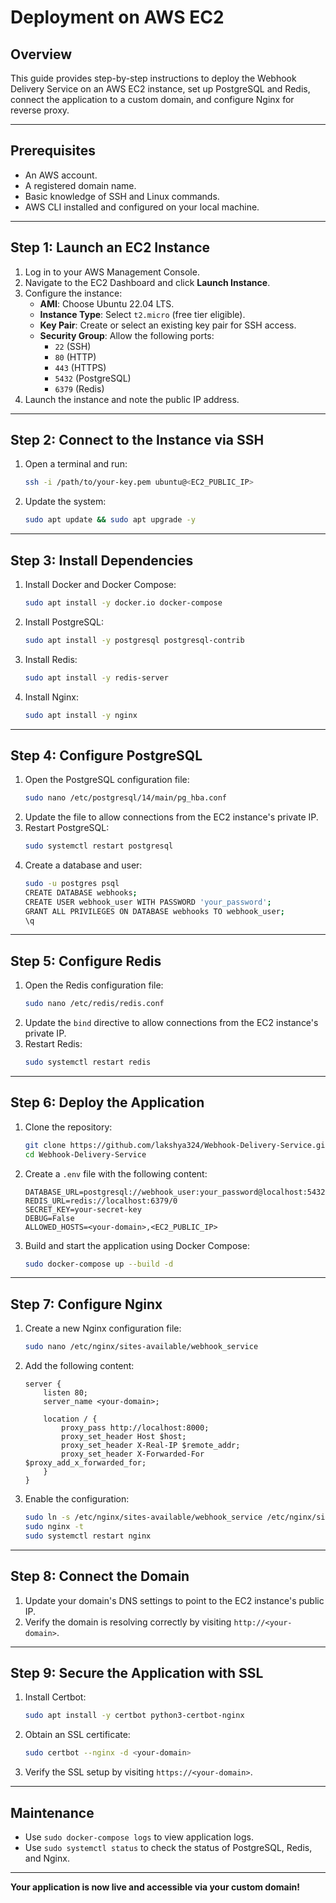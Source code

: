 # Deployment on AWS EC2

## Overview
This guide provides step-by-step instructions to deploy the Webhook Delivery Service on an AWS EC2 instance, set up PostgreSQL and Redis, connect the application to a custom domain, and configure Nginx for reverse proxy.

---

## Prerequisites
- An AWS account.
- A registered domain name.
- Basic knowledge of SSH and Linux commands.
- AWS CLI installed and configured on your local machine.

---

## Step 1: Launch an EC2 Instance
1. Log in to your AWS Management Console.
2. Navigate to the EC2 Dashboard and click **Launch Instance**.
3. Configure the instance:
   - **AMI**: Choose Ubuntu 22.04 LTS.
   - **Instance Type**: Select `t2.micro` (free tier eligible).
   - **Key Pair**: Create or select an existing key pair for SSH access.
   - **Security Group**: Allow the following ports:
     - `22` (SSH)
     - `80` (HTTP)
     - `443` (HTTPS)
     - `5432` (PostgreSQL)
     - `6379` (Redis)
4. Launch the instance and note the public IP address.

---

## Step 2: Connect to the Instance via SSH
1. Open a terminal and run:
   ```bash
   ssh -i /path/to/your-key.pem ubuntu@<EC2_PUBLIC_IP>
   ```
2. Update the system:
   ```bash
   sudo apt update && sudo apt upgrade -y
   ```

---

## Step 3: Install Dependencies
1. Install Docker and Docker Compose:
   ```bash
   sudo apt install -y docker.io docker-compose
   ```
2. Install PostgreSQL:
   ```bash
   sudo apt install -y postgresql postgresql-contrib
   ```
3. Install Redis:
   ```bash
   sudo apt install -y redis-server
   ```
4. Install Nginx:
   ```bash
   sudo apt install -y nginx
   ```

---

## Step 4: Configure PostgreSQL
1. Open the PostgreSQL configuration file:
   ```bash
   sudo nano /etc/postgresql/14/main/pg_hba.conf
   ```
2. Update the file to allow connections from the EC2 instance's private IP.
3. Restart PostgreSQL:
   ```bash
   sudo systemctl restart postgresql
   ```
4. Create a database and user:
   ```bash
   sudo -u postgres psql
   CREATE DATABASE webhooks;
   CREATE USER webhook_user WITH PASSWORD 'your_password';
   GRANT ALL PRIVILEGES ON DATABASE webhooks TO webhook_user;
   \q
   ```

---

## Step 5: Configure Redis
1. Open the Redis configuration file:
   ```bash
   sudo nano /etc/redis/redis.conf
   ```
2. Update the `bind` directive to allow connections from the EC2 instance's private IP.
3. Restart Redis:
   ```bash
   sudo systemctl restart redis
   ```

---

## Step 6: Deploy the Application
1. Clone the repository:
   ```bash
   git clone https://github.com/lakshya324/Webhook-Delivery-Service.git
   cd Webhook-Delivery-Service
   ```
2. Create a `.env` file with the following content:
   ```env
   DATABASE_URL=postgresql://webhook_user:your_password@localhost:5432/webhooks
   REDIS_URL=redis://localhost:6379/0
   SECRET_KEY=your-secret-key
   DEBUG=False
   ALLOWED_HOSTS=<your-domain>,<EC2_PUBLIC_IP>
   ```
3. Build and start the application using Docker Compose:
   ```bash
   sudo docker-compose up --build -d
   ```

---

## Step 7: Configure Nginx
1. Create a new Nginx configuration file:
   ```bash
   sudo nano /etc/nginx/sites-available/webhook_service
   ```
2. Add the following content:
   ```nginx
   server {
       listen 80;
       server_name <your-domain>;

       location / {
           proxy_pass http://localhost:8000;
           proxy_set_header Host $host;
           proxy_set_header X-Real-IP $remote_addr;
           proxy_set_header X-Forwarded-For $proxy_add_x_forwarded_for;
       }
   }
   ```
3. Enable the configuration:
   ```bash
   sudo ln -s /etc/nginx/sites-available/webhook_service /etc/nginx/sites-enabled/
   sudo nginx -t
   sudo systemctl restart nginx
   ```

---

## Step 8: Connect the Domain
1. Update your domain's DNS settings to point to the EC2 instance's public IP.
2. Verify the domain is resolving correctly by visiting `http://<your-domain>`.

---

## Step 9: Secure the Application with SSL
1. Install Certbot:
   ```bash
   sudo apt install -y certbot python3-certbot-nginx
   ```
2. Obtain an SSL certificate:
   ```bash
   sudo certbot --nginx -d <your-domain>
   ```
3. Verify the SSL setup by visiting `https://<your-domain>`.

---

## Maintenance
- Use `sudo docker-compose logs` to view application logs.
- Use `sudo systemctl status` to check the status of PostgreSQL, Redis, and Nginx.

---

**Your application is now live and accessible via your custom domain!**